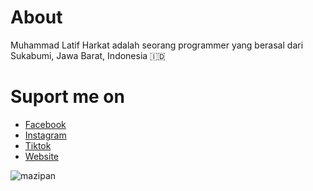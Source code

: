 <h1>About</h1>
<p>Muhammad Latif Harkat adalah seorang programmer yang berasal dari Sukabumi, Jawa Barat, Indonesia 🇮🇩</p>
<h1>Suport me on</h1>
<ul>
   <li><a href="https://www.facebook.com/latif.harkat.dev/">Facebook</a></li>
   <li><a href="https://www.instagram.com/latif176_">Instagram</a></li>
   <li><a href="https://www.tiktok.com/@latip176_">Tiktok</a></li>
   <li><a href="https://www.latip176.my.id/">Website</a></li>
</ul>

<p><img align="left" src="https://github-readme-stats.vercel.app/api/top-langs?username=Latip176&show_icons=true&locale=en&layout=compact&theme=nightowl" alt="mazipan" /></p>
